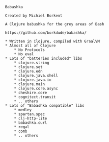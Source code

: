 

    Babashka

    Created by Michiel Borkent

    A Clojure babushka for the grey areas of Bash

    https://github.com/borkdude/babashka/

    * Written in Clojure, compiled with GraalVM
    * Almost all of Clojure
        * No Protocols
        * No eval
    * Lots of "batteries included" libs
        * clojure.string
        * clojure.set
        * clojure.edn
        * clojure.java.shell
        * clojure.java.io
        * clojure.main
        * clojure.core.async
        * cheshire.core
        * cognitect.transit
        * .. others
    * Lots of "Babashka compatible" libs
        * medley
        * spartan.spec
        * clj-http-lite
        * babashka.curl
        * regal
        * comb
        * .. others

